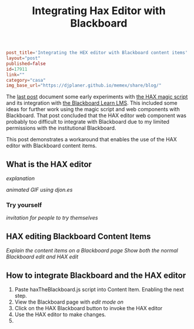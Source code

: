 ﻿---
backlinks:
- title: Blog posts
  url: /memex/share/blog/blog-posts.html
title: Integrating Hax Editor with Blackboard
---
```toml
post_title='Integrating the HEX editor with Blackboard content items'
layout="post"
published=false
id=17911
link=""
category="casa"
img_base_url="https://djplaner.github.io/memex/share/blog/"
```
The [last post](https://djon.es/blog/2020/08/01/pondering-if-and-how-hax-web-components-fit-in-blackboard/) document some early experiments with [the HAX magic script](https://dev.to/btopro/uwc-part-3-the-magic-script-122a) and its integration with [the Blackboard Learn LMS](https://en.wikipedia.org/wiki/Blackboard_Learn). This included some ideas for further work using the magic script and web components with Blackboard. That post concluded that the HAX editor web component was probably too difficult to integrate with Blackboard due to my limited permissions with the institutional Blackboard.

This post demonstrates a workaround that enables the use of the HAX editor with Blackboard content items.

## What is the HAX editor

_explanation_

_animated GIF using djon.es_

### Try yourself

_invitation for people to try themselves_

## HAX editing Blackboard Content Items

_Explain the content items on a Blackboard page_ _Show both the normal Blackboard edit and HAX edit_

## How to integrate Blackboard and the HAX editor

1. Paste haxTheBlackboard.js script into Content Item.
   Enabling the next step.
2. View the Blackboard page with _edit mode on_
3. Click on the HAX Blackboard button to invoke the HAX editor
4. Use the HAX editor to make changes.
5.